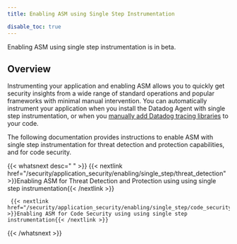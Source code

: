 ```yaml
---
title: Enabling ASM using Single Step Instrumentation

disable_toc: true
---
```


<div class="alert alert-info">Enabling ASM using single step instrumentation is in beta.</div>

## Overview

Instrumenting your application and enabling ASM allows you to quickly get security insights from a wide range of standard operations and popular frameworks with minimal manual intervention. You can automatically instrument your application when you install the Datadog Agent with single step instrumentation, or when you [manually add Datadog tracing libraries][1] to your code.

The following documentation provides instructions to enable ASM with single step instrumentation for threat detection and protection capabilities, and for code security.

{{< whatsnext desc=" " >}}
    {{< nextlink href="/security/application_security/enabling/single_step/threat_detection" >}}Enabling ASM for Threat Detection and Protection using using single step instrumentation{{< /nextlink >}}

     {{< nextlink href="/security/application_security/enabling/single_step/code_security" >}}Enabling ASM for Code Security using using single step instrumentation{{< /nextlink >}}
{{< /whatsnext >}}

[1]:/security/application_security/enabling/tracing_libraries/
